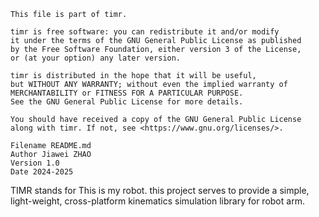  
    This file is part of timr.
 
    timr is free software: you can redistribute it and/or modify 
    it under the terms of the GNU General Public License as published 
    by the Free Software Foundation, either version 3 of the License, 
    or (at your option) any later version.
 
    timr is distributed in the hope that it will be useful, 
    but WITHOUT ANY WARRANTY; without even the implied warranty of 
    MERCHANTABILITY or FITNESS FOR A PARTICULAR PURPOSE. 
    See the GNU General Public License for more details.
 
    You should have received a copy of the GNU General Public License
    along with timr. If not, see <https://www.gnu.org/licenses/>.

    Filename README.md
    Author Jiawei ZHAO
	Version 1.0
	Date 2024-2025

TIMR stands for This is my robot. this project serves to provide a simple, light-weight, cross-platform kinematics simulation library for robot arm.

